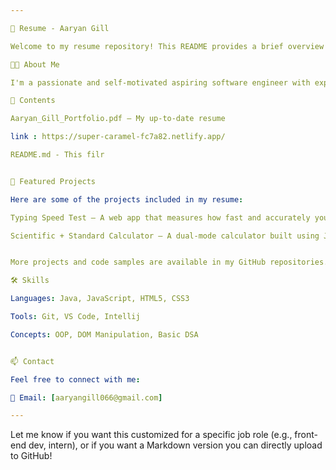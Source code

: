 ```yaml
---

📄 Resume - Aaryan Gill

Welcome to my resume repository! This README provides a brief overview of my resume and how to make the most of it.

🧑‍💻 About Me

I'm a passionate and self-motivated aspiring software engineer with experience in building web projects using HTML, CSS, JavaScript, and Java. I enjoy learning new technologies, solving problems, and contributing to meaningful projects.

📂 Contents

Aaryan_Gill_Portfolio.pdf – My up-to-date resume

link : https://super-caramel-fc7a82.netlify.app/

README.md - This filr


🚀 Featured Projects

Here are some of the projects included in my resume:

Typing Speed Test – A web app that measures how fast and accurately you can type.

Scientific + Standard Calculator – A dual-mode calculator built using JavaScript with interactive UI and keyboard support.


More projects and code samples are available in my GitHub repositories.

🛠️ Skills

Languages: Java, JavaScript, HTML5, CSS3

Tools: Git, VS Code, Intellij

Concepts: OOP, DOM Manipulation, Basic DSA


📫 Contact

Feel free to connect with me:

📧 Email: [aaryangill066@gmail.com]

---
```


Let me know if you want this customized for a specific job role (e.g., front-end dev, intern), or if you want a Markdown version you can directly upload to GitHub!

